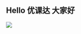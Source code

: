## Hello 优课达 大家好
![](https://qgt-style.oss-cn-hangzhou.aliyuncs.com/newcoursep4/g1/g1-2-2/tenor.gif)
